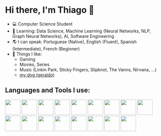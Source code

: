 # Hi there, I'm Thiago :wave:

- :computer: Computer Science Student 
- :pencil: Learning: Data Science, Machine Learning (Neural Networks, NLP, Graph Neural Networks), AI, Software Engineering 
- :earth_americas: I can speak: Portuguese (Native), English (Fluent), Spanish (Intermediate), French (Beginner)
- :information_desk_person: Things I like:
    - Gaming 
    - Movies, Series 
    - Music (Linkin Park, Sticky Fingers, Slipknot, The Vanns, Nirvana, ...)
    - [my dog (geraldo)](https://drive.google.com/file/d/1xNboLhO6pLRrGBVP53J-jfZFRTpOG7QI/view?usp=sharing)

## Languages and Tools I use:
<div align="left"> 
    <img src="https://cdn.jsdelivr.net/gh/devicons/devicon@latest/icons/python/python-original.svg"  height="50px"/>
    <img src="https://cdn.jsdelivr.net/gh/devicons/devicon@latest/icons/tensorflow/tensorflow-original.svg" height="50px" />
    <img src="https://cdn.jsdelivr.net/gh/devicons/devicon@latest/icons/pytorch/pytorch-original.svg"  height="50px"  />
    <img src="https://cdn.jsdelivr.net/gh/devicons/devicon@latest/icons/matplotlib/matplotlib-original-wordmark.svg" height="50px"/>
    <img src="https://cdn.jsdelivr.net/gh/devicons/devicon@latest/icons/scikitlearn/scikitlearn-original.svg" height="50px"/>
    <img src="https://cdn.jsdelivr.net/gh/devicons/devicon@latest/icons/jupyter/jupyter-original-wordmark.svg" height="50px"/>
    <img src="https://cdn.jsdelivr.net/gh/devicons/devicon@latest/icons/fastapi/fastapi-original-wordmark.svg" height="50px"/>
    <img src="https://cdn.jsdelivr.net/gh/devicons/devicon@latest/icons/html5/html5-original.svg" height="50px"/>
    <img src="https://cdn.jsdelivr.net/gh/devicons/devicon@latest/icons/css3/css3-original.svg" height="50px"/>
    <img src="https://cdn.jsdelivr.net/gh/devicons/devicon@latest/icons/typescript/typescript-original.svg" height="50px"/>
    <img src="https://cdn.jsdelivr.net/gh/devicons/devicon@latest/icons/c/c-original.svg" height="50px"/>
    <img src="https://cdn.jsdelivr.net/gh/devicons/devicon@latest/icons/java/java-original.svg" height="50px"/>
    <img src="https://cdn.jsdelivr.net/gh/devicons/devicon@latest/icons/git/git-original.svg" height="50px"/>
    <img src="https://cdn.jsdelivr.net/gh/devicons/devicon@latest/icons/postgresql/postgresql-original.svg" height="50px"/>
    <img src="https://cdn.jsdelivr.net/gh/devicons/devicon@latest/icons/neovim/neovim-original.svg" height="50px"/>
    <img src="https://cdn.jsdelivr.net/gh/devicons/devicon@latest/icons/linux/linux-original.svg" height="50px"/>
    <img src="https://cdn.jsdelivr.net/gh/devicons/devicon@latest/icons/bash/bash-original.svg" height="50px"/>
</div>
